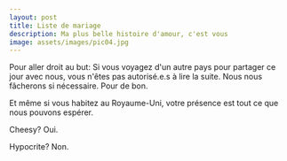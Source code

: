 ```yaml
---
layout: post
title: Liste de mariage
description: Ma plus belle histoire d'amour, c'est vous
image: assets/images/pic04.jpg
---
```


Pour aller droit au but:
Si vous voyagez d'un autre pays pour partager ce jour avec nous, vous n'êtes pas autorisé.e.s à lire la suite.
Nous nous fâcherons si nécessaire. Pour de bon.

Et même si vous habitez au Royaume-Uni, votre présence est tout ce que nous pouvons espérer.

Cheesy? Oui. 

Hypocrite? Non.
